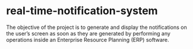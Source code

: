 # real-time-notification-system
The objective of the project is to generate and display the notifications on the user’s screen as soon as they are generated by performing any operations inside an Enterprise Resource Planning (ERP) software.
